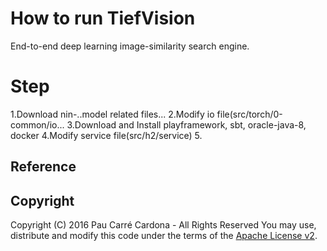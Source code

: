 # How to run TiefVision

End-to-end deep learning image-similarity search engine.

# Step
1.Download nin-..model related files...
2.Modify io file(src/torch/0-common/io...
3.Download and Install playframework, sbt, oracle-java-8, docker
4.Modify service file(src/h2/service)
5.


## Reference

## Copyright
Copyright (C) 2016 Pau Carré Cardona - All Rights Reserved
You may use, distribute and modify this code under the
terms of the [Apache License v2](http://www.apache.org/licenses/LICENSE-2.0.txt).
